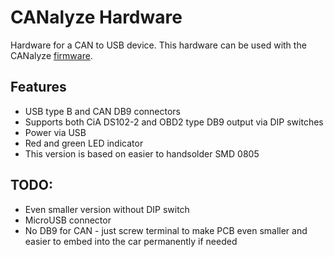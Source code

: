 # CANalyze Hardware
Hardware for a CAN to USB device. This hardware can be used with the CANalyze
[firmware](https://github.com/kkuchera/canalyze-fw).

## Features
- USB type B and CAN DB9 connectors
- Supports both CiA DS102-2 and OBD2 type DB9 output via DIP switches
- Power via USB
- Red and green LED indicator
- This version is based on easier to handsolder SMD 0805

## TODO:
- Even smaller version without DIP switch
- MicroUSB connector
- No DB9 for CAN - just screw terminal to make PCB even smaller and easier to embed into the car permanently if needed
